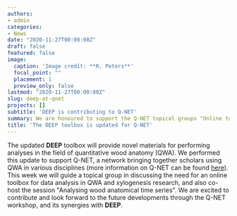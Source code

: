 ```yaml
---
authors:
- admin
categories:
- News
date: "2020-11-27T00:00:00Z"
draft: false
featured: false
image:
  caption: 'Image credit: **R. Peters**'
  focal_point: ""
  placement: 1
  preview_only: false
lastmod: "2020-11-27T00:00:00Z"
slug: deep-at-qnet
projects: []
subtitle: 'DEEP is contributing to Q-NET'
summary: We are honoured to support the Q-NET topical groups "Online toolbox for data analysis" and "Analysing wood anatomical time series", for which we updated the DEEP toolbox with new materials addressing quantitative wood anatomy.
title: 'The DEEP toolbox is updated for Q-NET'
---
```


The updated **DEEP** toolbox will provide novel materials for performing analyses in the field of quantitative wood anatomy (QWA).
We performed this update to support Q-NET, a network bringing together scholars using QWA in various disciplines (more information on Q-NET can be found [here]( https://qwa-net.com/)).  
This week we will guide a topical group in discussing the need for an online toolbox for data analysis in QWA and xylogenesis research, and also co-host the session "Analysing wood anatomical time series".
We are excited to contribute and look forward to the future developments through the Q-NET workshop, and its synergies with **DEEP**.
